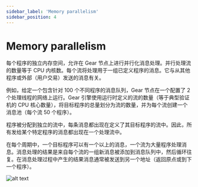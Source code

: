 ```yaml
---
sidebar_label: 'Memory parallelism'
sidebar_position: 4
---
```


# Memory parallelism

每个程序的独立内存空间，允许在 Gear 节点上进行并行化消息处理。并行处理流的数量等于 CPU 内核数。每个流将处理用于一组已定义程序的消息。它与从其他程序或外部（用户交易）发送的消息有关。

例如，给定一个包含针对 100 个不同程序的消息队列，Gear 节点在一个配置了 2 个处理线程的网络上运行。Gear 引擎使用运行时定义的流的数量（等于典型验证机的 CPU 核心数量），将目标程序的总量划分为流的数量，并为每个流创建一个消息池（每个流 50 个程序）。

程序被分配到独立的流中，每条消息都出现在定义了其目标程序的流中。因此，所有发给某个特定程序的消息都出现在一个处理流中。

在每个周期中，一个目标程序可以有一个以上的消息，一个流为大量程序处理消息。消息处理的结果是来自每个流的一组新消息被添加到消息队列中，然后循环往复。在消息处理过程中产生的结果消息通常被发送到另一个地址（返回原点或到下一个程序）。

![alt text](/assets/message-parallelism.jpg)
